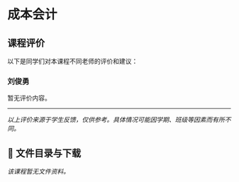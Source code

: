 # 成本会计

## 课程评价

以下是同学们对本课程不同老师的评价和建议：

### 刘俊勇

暂无评价内容。

---

*以上评价来源于学生反馈，仅供参考。具体情况可能因学期、班级等因素而有所不同。*
## 📄 文件目录与下载

_该课程暂无文件资料。_
